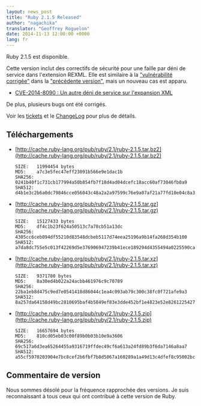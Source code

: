 ```yaml
---
layout: news_post
title: "Ruby 2.1.5 Released"
author: "nagachika"
translator: "Geoffrey Roguelon"
date: 2014-11-13 12:00:00 +0000
lang: fr
---
```


Ruby 2.1.5 est disponible.

Cette version inclut des correctifs de sécurité pour une faille par déni de
service dans l'extension REXML.
Elle est similaire à la
["vulnérabilité corrigée"](https://www.ruby-lang.org/fr/news/2014/10/27/rexml-dos-cve-2014-8080/)
dans la
["précédente version"](https://www.ruby-lang.org/fr/news/2014/10/27/ruby-2-1-4-released/),
mais un nouveau cas est apparu.

* [CVE-2014-8090 : Un autre déni de service sur l'expansion XML](https://www.ruby-lang.org/fr/news/2014/11/13/rexml-dos-cve-2014-8090/)

De plus, plusieurs bugs ont été corrigés.

Voir les
[tickets](https://bugs.ruby-lang.org/projects/ruby-21/issues?set_filter=1&amp;status_id=5)
et le
[ChangeLog](http://svn.ruby-lang.org/repos/ruby/tags/v2_1_5/ChangeLog)
pour plus de détails.


## Téléchargements

* [http://cache.ruby-lang.org/pub/ruby/2.1/ruby-2.1.5.tar.bz2](http://cache.ruby-lang.org/pub/ruby/2.1/ruby-2.1.5.tar.bz2)

      SIZE:   11994454 bytes
      MD5:    a7c3e5fec47eff23091b566e9e1dac1b
      SHA256: 0241b40f1c731cb177994a50b854fb7f18d4ad04dcefc18acc60af73046fb0a9
      SHA512: d4b1e3c2b6a0dc79846cce056043c48a2a2a97599c76e9a07af21a77fd10e04c8a34f3a60b6975181bff17b2c452af874fa073ad029549f3203e59095ab70196

* [http://cache.ruby-lang.org/pub/ruby/2.1/ruby-2.1.5.tar.gz](http://cache.ruby-lang.org/pub/ruby/2.1/ruby-2.1.5.tar.gz)

      SIZE:   15127433 bytes
      MD5:    df4c1b23f624a50513c7a78cb51a13dc
      SHA256: 4305cc6ceb094df55210d83548dcbeb5117d74eea25196a9b14fa268d354b100
      SHA512: a7da8dc755e5c013f42269d5e376906947239b41ece189294d4355494a0225590ca73b85261ddd60292934a8c432231c2308ecfa137ed9e347e68a2c1fc866c8

* [http://cache.ruby-lang.org/pub/ruby/2.1/ruby-2.1.5.tar.xz](http://cache.ruby-lang.org/pub/ruby/2.1/ruby-2.1.5.tar.xz)

      SIZE:   9371780 bytes
      MD5:    8a30ed4b022a24acbb461976c9c70789
      SHA256: 22ba1eb8d475c9ed7e0541418d86044c1ea4c093ab79c300c38fc0f721afe9a3
      SHA512: 8a257da64158d49bc2810695baf4b5849ef83e3dde452bf1e4823e52e8261225427d729fce2fb4e9b53d6d17ca9c96d491f242535c2f963738b74f90944e2a0b

* [http://cache.ruby-lang.org/pub/ruby/2.1/ruby-2.1.5.zip](http://cache.ruby-lang.org/pub/ruby/2.1/ruby-2.1.5.zip)

      SIZE:   16657694 bytes
      MD5:    810cd05eb03c00f89b0b03b10e9a3606
      SHA256: 69c517a6d3ea65264455a9316719ffdec49cf6a613a24fd89b3f6da7146a8aa7
      SHA512: a55cf5970203904e7bc8cef2b6fbf7b8d5067a160289a1a49d13c4dfef8c95002bcdf697f5d04d420ef663efad5ee80d5a9e4e7445c4db9a02f9cbc9e4b8444e


## Commentaire de version

Nous sommes désolé pour la fréquence rapprochée des versions.
Je suis reconnaissant à tous ceux qui ont contribué à cette version de Ruby.
